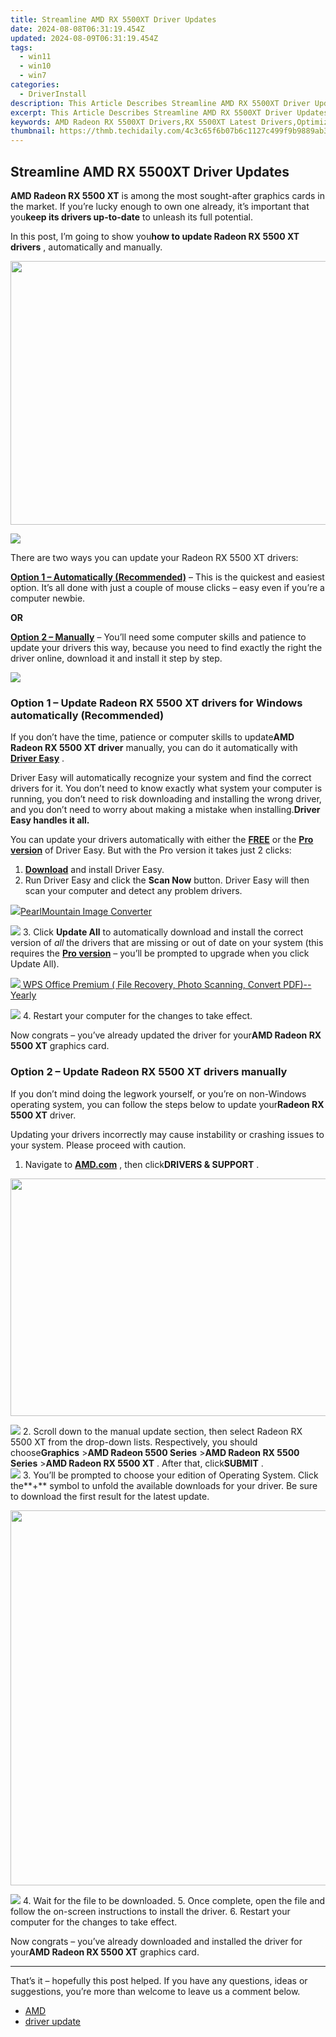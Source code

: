 ```yaml
---
title: Streamline AMD RX 5500XT Driver Updates
date: 2024-08-08T06:31:19.454Z
updated: 2024-08-09T06:31:19.454Z
tags:
  - win11
  - win10
  - win7
categories:
  - DriverInstall
description: This Article Describes Streamline AMD RX 5500XT Driver Updates
excerpt: This Article Describes Streamline AMD RX 5500XT Driver Updates
keywords: AMD Radeon RX 5500XT Drivers,RX 5500XT Latest Drivers,Optimize AMD Radeon RX 5500XT Performance,Radeon RX 5500XT Driver Updates Guide,AMD Drivers Compatibility Radeon 5500XT,Rx 5500XT Drivers Update Frequency,Benefits of Regular RX 5500XT Driver Updates
thumbnail: https://thmb.techidaily.com/4c3c65f6b07b6c1127c499f9b9889ab3244702ce710d3692e68eb1f54ab083aa.jpg
---
```


## Streamline AMD RX 5500XT Driver Updates

**AMD Radeon RX 5500 XT** is among the most sought-after graphics cards in the market. If you’re lucky enough to own one already, it’s important that you**keep its drivers up-to-date** to unleash its full potential.

 In this post, I’m going to show you**how to update Radeon RX 5500 XT drivers** , automatically and manually.

<!-- affiliate ads begin -->
<a href="https://parisrhonecom.sjv.io/c/5597632/1896607/21553" target="_top" id="1896607"><img src="//a.impactradius-go.com/display-ad/21553-1896607" border="0" alt="" width="750" height="422"/></a><img height="0" width="0" src="https://imp.pxf.io/i/5597632/1896607/21553" style="position:absolute;visibility:hidden;" border="0" />
<!-- affiliate ads end -->
![](https://images.drivereasy.com/wp-content/uploads/2021/05/5500.png)

 There are two ways you can update your Radeon RX 5500 XT drivers:

**[Option 1 – Automatically (Recommended)](#O1)**  – This is the quickest and easiest option. It’s all done with just a couple of mouse clicks – easy even if you’re a computer newbie.

**OR**

**[Option 2 – Manually](#O2)** – You’ll need some computer skills and patience to update your drivers this way, because you need to find exactly the right the driver online, download it and install it step by step.

<!-- affiliate ads begin -->
<a href="https://estore.winxdvd.com/order/checkout.php?PRODS=12653853&QTY=1&AFFILIATE=108875&CART=1"><img src="https://secure.avangate.com/images/merchant/bcb41ccdc4363c6848a1d760f26c28a0/products/14_videoproc-converter-ai-box.png" border="0"></a>
<!-- affiliate ads end -->
### **Option 1 – Update Radeon RX 5500 XT drivers** for Windows automatically (Recommended)

 If you don’t have the time, patience or computer skills to update**AMD** **Radeon RX 5500 XT driver** manually, you can do it automatically with **[Driver Easy](https://tools.techidaily.com/drivereasy/download/)**  .

 Driver Easy will automatically recognize your system and find the correct drivers for it. You don’t need to know exactly what system your computer is running, you don’t need to risk downloading and installing the wrong driver, and you don’t need to worry about making a mistake when installing.**Driver Easy handles it all.**

 You can update your drivers automatically with either the [**FREE**](https://tools.techidaily.com/drivereasy/download/) or the [**Pro version**](https://tools.techidaily.com/drivereasy/download/) of Driver Easy. But with the Pro version it takes just 2 clicks:

1. **[Download](https://tools.techidaily.com/drivereasy/download/)**  and install Driver Easy.
2. Run Driver Easy and click the **Scan Now** button. Driver Easy will then scan your computer and detect any problem drivers.  
<!-- affiliate ads begin -->
<a href="https://secure.2checkout.com/order/checkout.php?PRODS=4550420&QTY=1&AFFILIATE=108875&CART=1"><img src="https://www.pearlmountainsoft.com/n_img/product/pic/f_02.jpg" border="0">PearlMountain Image Converter</a>
<!-- affiliate ads end -->
![](https://images.drivereasy.com/wp-content/uploads/2020/12/last-scan-never.png)
3. Click **Update All** to automatically download and install the correct version of _all_ the drivers that are missing or out of date on your system (this requires the [**Pro version**](https://tools.techidaily.com/drivereasy/download/) – you’ll be prompted to upgrade when you click Update All).  
<!-- affiliate ads begin -->
<a href="https://secure.2checkout.com/order/checkout.php?PRODS=38729081&QTY=1&AFFILIATE=108875&CART=1"><img src="https://website-prod.cache.wpscdn.com/img/wps-spreadsheet-free-excel-editor-online-offline-1x.93e269d.png" border="0">
WPS Office Premium ( File Recovery, Photo Scanning, Convert PDF)--Yearly</a>
<!-- affiliate ads end -->
![](https://images.drivereasy.com/wp-content/uploads/2021/05/Radeon-RX-5500-XT.png)
4. Restart your computer for the changes to take effect.

 Now congrats – you’ve already updated the driver for your**AMD Radeon RX 5500 XT** graphics card.

### **Option 2 –** **Update Radeon RX 5500 XT drivers** manually

 If you don’t mind doing the legwork yourself, or you’re on non-Windows operating system, you can follow the steps below to update your**Radeon RX 5500 XT** driver.

 Updating your drivers incorrectly may cause instability or crashing issues to your system. Please proceed with caution.

1. Navigate to [**AMD.com**](https://www.amd.com) , then click**DRIVERS & SUPPORT** .  
<!-- affiliate ads begin -->
<a href="https://twopages.pxf.io/c/5597632/2016067/18544" target="_top" id="2016067"><img src="//a.impactradius-go.com/display-ad/18544-2016067" border="0" alt="" width="1020" height="380"/></a><img height="0" width="0" src="https://imp.pxf.io/i/5597632/2016067/18544" style="position:absolute;visibility:hidden;" border="0" />
<!-- affiliate ads end -->
![](https://images.drivereasy.com/wp-content/uploads/2021/05/AMD.png)
2. Scroll down to the manual update section, then select Radeon RX 5500 XT from the drop-down lists. Respectively, you should choose**Graphics** \>**AMD Radeon 5500 Series** \>**AMD Radeon RX 5500 Series** \>**AMD Radeon RX 5500 XT** . After that, click**SUBMIT** .  
![](https://images.drivereasy.com/wp-content/uploads/2021/05/select.png)
3. You’ll be prompted to choose your edition of Operating System. Click the**+** symbol to unfold the available downloads for your driver. Be sure to download the first result for the latest update.  
<!-- affiliate ads begin -->
<a href="https://appsumo.8odi.net/c/5597632/2075475/7443" target="_top" id="2075475"><img src="//a.impactradius-go.com/display-ad/7443-2075475" border="0" alt="" width="1200" height="600"/></a><img height="0" width="0" src="https://appsumo.8odi.net/i/5597632/2075475/7443" style="position:absolute;visibility:hidden;" border="0" />
<!-- affiliate ads end -->
![](https://images.drivereasy.com/wp-content/uploads/2021/05/add.png)
4. Wait for the file to be downloaded.
5. Once complete, open the file and follow the on-screen instructions to install the driver.
6. Restart your computer for the changes to take effect.

 Now congrats – you’ve already downloaded and installed the driver for your**AMD Radeon RX 5500 XT** graphics card.

---

 That’s it – hopefully this post helped. If you have any questions, ideas or suggestions, you’re more than welcome to leave us a comment below.

* [AMD](https://tools.techidaily.com/drivereasy/download/)
* [driver update](https://store.drivereasy.com/order/cart.php?PRODS=4731822&QTY=1&AFFILIATE=108875)

<ins class="adsbygoogle"
     style="display:block"
     data-ad-format="autorelaxed"
     data-ad-client="ca-pub-7571918770474297"
     data-ad-slot="1223367746"></ins>



<ins class="adsbygoogle"
     style="display:block"
     data-ad-client="ca-pub-7571918770474297"
     data-ad-slot="8358498916"
     data-ad-format="auto"
     data-full-width-responsive="true"></ins>


